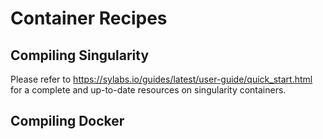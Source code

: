 # Container Recipes


## Compiling Singularity

Please refer to https://sylabs.io/guides/latest/user-guide/quick_start.html for a complete and up-to-date  resources on singularity containers.



## Compiling Docker



